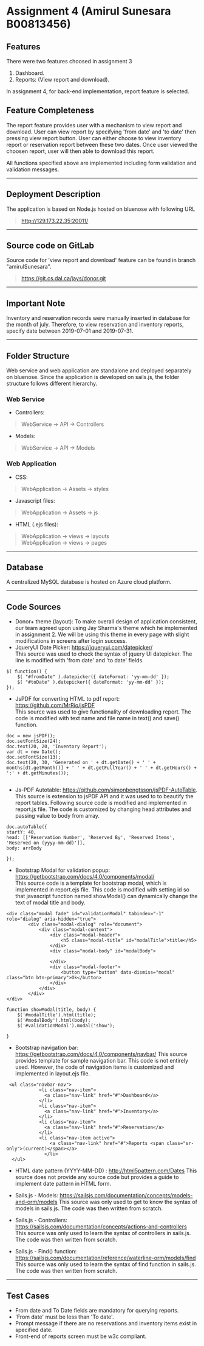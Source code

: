# Assignment 4 (Amirul Sunesara B00813456)

## Features
There were two features choosed in assignment 3
1) Dashboard.
2) Reports: (View report and download).

In assignment 4, for back-end implementation, report feature is selected.

## Feature Completeness

The report feature provides user with a mechanism to view report and download. User can view report by specifying 'from date' and 'to date' then pressing view report button. User can either choose to view inventory report or reservation report between these two dates. Once user viewed the choosen report, user will then able to download this report.

All functions specified above are implemented including form validation and validation messages.

----
## Deployment Description
The application is based on Node.js hosted on bluenose with following URL
> http://129.173.22.35:20011/

----
## Source code on GitLab
Source code for 'view report and download' feature can be found in branch "amirulSunesara".
> https://git.cs.dal.ca/jays/donor.git

----
## Important Note
Inventory and reservation records were manually inserted in database for the month of july. Therefore, to view reservation and inventory reports, specify date between 2019-07-01 and 2019-07-31.

----

## Folder Structure
Web service and web application are standalone and deployed separately on bluenose. Since the application is developed on sails.js, the folder structure follows different hierarchy.
### Web Service
- Controllers:
>  WebService -> API -> Controllers
- Models: 
> WebService -> API -> Models
### Web Application
- CSS: 
> WebApplication -> Assets -> styles
- Javascript files: 
> WebApplication -> Assets -> js
- HTML (.ejs files): 
> WebApplication -> views -> layouts\
> WebApplication -> views -> pages


----
## Database

A centralized MySQL database is hosted on Azure cloud platform. 

----
## Code Sources
- Donor+ theme (layout): To make overall design of application consistent, our team agreed upon using Jay Sharma's theme which he implemented in assignment 2. We will be using this theme in every page with slight modifications in screens after login success. 
- JqueryUI Date Picker: https://jqueryui.com/datepicker/ \
This source was used to check the syntax of jquery UI datepicker. The line is modified with 'from date' and 'to date' fields.

````
$( function() {
    $( "#fromDate" ).datepicker({ dateFormat: 'yy-mm-dd' });
    $( "#toDate" ).datepicker({ dateFormat: 'yy-mm-dd' });
});

````
- JsPDF for converting HTML to pdf report: https://github.com/MrRio/jsPDF \
This source was used to give functionality of downloading report. The code is modified with text name and file name in text() and save() function.

````
doc = new jsPDF();
doc.setFontSize(24);
doc.text(20, 20, 'Inventory Report');
var dt = new Date();
doc.setFontSize(13);
doc.text(20, 30, 'Generated on ' + dt.getDate() + ' ' + months[dt.getMonth()] + ' ' + dt.getFullYear() + ' ' + dt.getHours() + ':' + dt.getMinutes());
                               
```` 
- Js-PDF Autotable: https://github.com/simonbengtsson/jsPDF-AutoTable. This source is extension to jsPDF API and it was used to to beautify the report tables. Following source code is modified and implemented in report.js file. The code is customized by changing head attributes and passing value to body from array. 
````
doc.autoTable({
startY: 40,
head: [['Reservation Number', 'Reserved By', 'Reserved Items', 'Reserved on (yyyy-mm-dd)']],
body: arrBody

});
````
- Bootstrap Modal for validation popup: https://getbootstrap.com/docs/4.0/components/modal/  \
This source code is a template for bootstrap modal, which is implemented in report.ejs file. This code is modified with setting id so that javascript function named showModal() can dynamically change the text of modal title and body.

````
<div class="modal fade" id="validationModal" tabindex="-1" role="dialog" aria-hidden="true">
        <div class="modal-dialog" role="document">
            <div class="modal-content">
                <div class="modal-header">
                    <h5 class="modal-title" id="modalTitle">title</h5>
                </div>
                <div class="modal-body" id="modalBody">
                 
                </div>
                <div class="modal-footer">
                    <button type="button" data-dismiss="modal" class="btn btn-primary">Ok</button>
                </div>
            </div>
        </div>
</div>

````
````
function showModal(title, body) {
    $('#modalTitle').html(title);
    $('#modalBody').html(body);
    $('#validationModal').modal('show');

}

````
- Bootstrap navigation bar: https://getbootstrap.com/docs/4.0/components/navbar/ 
This source provides template for sample navigation bar. This code is not entirely used. However, the code of navigation items is customized and implemented in layout.ejs file.

````
 <ul class="navbar-nav">
            <li class="nav-item">
              <a class="nav-link" href="#">Dashboard</a>
            </li>
            <li class="nav-item">
              <a class="nav-link" href="#">Inventory</a>
            </li>
            <li class="nav-item">
              <a class="nav-link" href="#">Reservation</a>
            </li>
            <li class="nav-item active">
                <a class="nav-link" href="#">Reports <span class="sr-only">(current)</span></a>
              </li>
  </ul>
````
- HTML date pattern (YYYY-MM-DD) : http://html5pattern.com/Dates
This source does not provide any source code but provides a guide to implement date pattern in HTML form.

- Sails.js - Models: https://sailsjs.com/documentation/concepts/models-and-orm/models
This source was only used to get to know the syntax of models in sails.js. The code was then written from scratch.

- Sails.js - Controllers: https://sailsjs.com/documentation/concepts/actions-and-controllers
This source was only used to learn the syntax of controllers in sails.js. The code was then written from scratch.

- Sails.js - Find() function: https://sailsjs.com/documentation/reference/waterline-orm/models/find
This source was only used to learn the syntax of find function in sails.js. The code was then written from scratch.



----
## Test Cases
- From date and To Date fields are mandatory for querying reports.
- 'From date' must be less than 'To date'.
- Prompt message if there are no reservations and inventory items exist in specified date.
- Front-end of reports screen must be w3c compliant.

